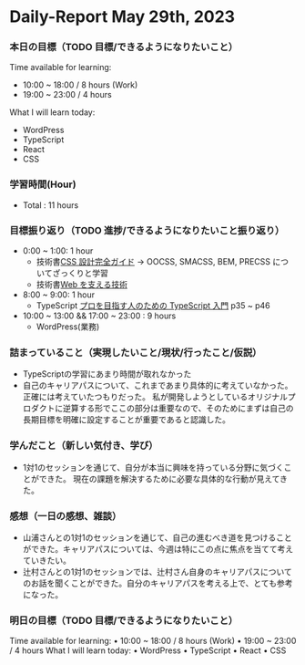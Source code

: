 # Daily-Report May 29th, 2023

### 本日の目標（TODO 目標/できるようになりたいこと）

Time available for learning:

-   10:00 ~ 18:00 / 8 hours (Work)
-   19:00 ~ 23:00 / 4 hours

What I will learn today:

-   WordPress
-   TypeScript
-   React
-   CSS

### 学習時間(Hour)

-   Total : 11 hours

### 目標振り返り（TODO 進捗/できるようになりたいこと振り返り）

-   0:00 ~ 1:00: 1 hour
    -   技術書[CSS 設計完全ガイド](https://amzn.asia/d/aT1md2t)
        -> OOCSS, SMACSS, BEM, PRECSS についてざっくりと学習
    -   技術書[Web を支える技術](https://amzn.asia/d/bsDs4xI)
-   8:00 ~ 9:00: 1 hour
    -   TypeScript [プロを目指す人のための TypeScript 入門](https://amzn.asia/d/3f1w9ka) p35 ~ p46
-   10:00 ~ 13:00 && 17:00 ~ 23:00 : 9 hours
    -   WordPress(業務)

### 詰まっていること（実現したいこと/現状/行ったこと/仮説）
- TypeScriptの学習にあまり時間が取れなかった
- 自己のキャリアパスについて、これまであまり具体的に考えていなかった。正確には考えていたつもりだった。
私が開発しようとしているオリジナルプロダクトに逆算する形でここの部分は重要なので、そのためにまずは自己の長期目標を明確に設定することが重要であると認識した。

### 学んだこと（新しい気付き、学び）
- 1対1のセッションを通じて、自分が本当に興味を持っている分野に気づくことができた。
現在の課題を解決するために必要な具体的な行動が見えてきた。

### 感想（一日の感想、雑談）
- 山浦さんとの1対1のセッションを通じて、自己の進むべき道を見つけることができた。キャリアパスについては、今週は特にこの点に焦点を当てて考えていきたい。
- 辻村さんとの1対1のセッションでは、辻村さん自身のキャリアパスについてのお話を聞くことができた。自分のキャリアパスを考える上で、とても参考になった。

### 明日の目標（TODO 目標/できるようになりたいこと）
Time available for learning:
• 10:00 ~ 18:00 / 8 hours (Work)
• 19:00 ~ 23:00 / 4 hours
What I will learn today:
• WordPress
• TypeScript
• React
• CSS
